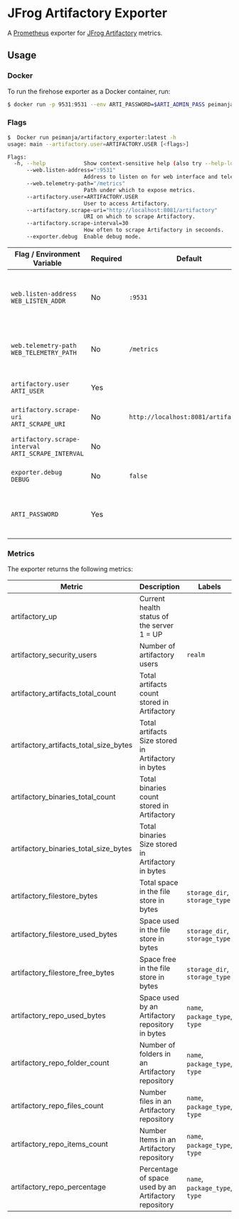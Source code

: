 # JFrog Artifactory Exporter 

A [Prometheus](https://prometheus.io) exporter for [JFrog Artifactory](https://jfrog.com/artifactory) metrics. 


## Usage

### Docker

To run the firehose exporter as a Docker container, run:

```bash
$ docker run -p 9531:9531 --env ARTI_PASSWORD=$ARTI_ADMIN_PASS peimanja/artifactory_exporter:latest --artifactory.user=admin <flags>
```

### Flags

```bash
$  Docker run peimanja/artifactory_exporter:latest -h
usage: main --artifactory.user=ARTIFACTORY.USER [<flags>]

Flags:
  -h, --help            Show context-sensitive help (also try --help-long and --help-man).
      --web.listen-address=":9531"  
                        Address to listen on for web interface and telemetry.
      --web.telemetry-path="/metrics"  
                        Path under which to expose metrics.
      --artifactory.user=ARTIFACTORY.USER  
                        User to access Artifactory.
      --artifactory.scrape-uri="http://localhost:8081/artifactory"  
                        URI on which to scrape Artifactory.
      --artifactory.scrape-interval=30  
                        How often to scrape Artifactory in secoonds.
      --exporter.debug  Enable debug mode.
```

| Flag / Environment Variable | Required | Default | Description |
| --------------------------- | -------- | ------- | ----------- |
| `web.listen-address`<br />`WEB_LISTEN_ADDR` | No | `:9531`| Address to listen on for web interface and telemetry |
| `web.telemetry-path`<br />`WEB_TELEMETRY_PATH` | No | `/metrics` | Path under which to expose Prometheus metrics |
| `artifactory.user`<br />`ARTI_USER` | Yes | | User to access Artifactory |
| `artifactory.scrape-uri`<br />`ARTI_SCRAPE_URI` | No | `http://localhost:8081/artifactory` | JFrog Artifactory URL |
| `artifactory.scrape-interval`<br />`ARTI_SCRAPE_INTERVAL` | No | | JFrog Artifactory URL |
| `exporter.debug`<br />`DEBUG` | No | `false` | Enable debug mode |
| `ARTI_PASSWORD` | Yes | | Password of the user accessing the Artifactory |

### Metrics

The exporter returns the following metrics:

| Metric | Description | Labels |
| ------ | ----------- | ------ |
| artifactory_up | Current health status of the server 1 = UP |  |
| artifactory_security_users | Number of artifactory users | `realm` |
| artifactory_artifacts_total_count | Total artifacts count stored in Artifactory |  |
| artifactory_artifacts_total_size_bytes | Total artifacts Size stored in Artifactory in bytes |  |
| artifactory_binaries_total_count | Total binaries count stored in Artifactory |  |
| artifactory_binaries_total_size_bytes | Total binaries Size stored in Artifactory in bytes |  |
| artifactory_filestore_bytes | Total space in the file store in bytes | `storage_dir`, `storage_type` |
| artifactory_filestore_used_bytes | Space used in the file store in bytes | `storage_dir`, `storage_type` |
| artifactory_filestore_free_bytes | Space free in the file store in bytes | `storage_dir`, `storage_type` |
| artifactory_repo_used_bytes | Space used by an Artifactory repository in bytes | `name`, `package_type`, `type` |
| artifactory_repo_folder_count | Number of folders in an Artifactory repository | `name`, `package_type`, `type` |
| artifactory_repo_files_count | Number files in an Artifactory repository | `name`, `package_type`, `type` |
| artifactory_repo_items_count | Number Items in an Artifactory repository | `name`, `package_type`, `type` |
| artifactory_repo_percentage | Percentage of space used by an Artifactory repository | `name`, `package_type`, `type` |
